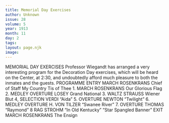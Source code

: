 ```yaml
---
title: Memorial Day Exercises
author: Unknown
issue: 28
volume: 5
year: 1913
month: 11
day: 2
tags:
layout: page.njk
image:
---
```

MEMORIAL DAY EXERCISES    Professor Wiegandt has arranged a very interesting program for the Decoration Day exercises, which will be heard on the Center, at 2:30, and undoubtedly afford much pleasure to both the inmates and the guests.       PROGRAMME ENTRY MARCH ROSENKRANS Chief of Staff My Country Tis of Thee 1. MARCH ROSENKRANS Our Glorious Flag 2. MEDLEY OVERTURE LOSEY Grand National 3. WALTZ STRAUSS Wiener Blut 4, SELECTION VERDI “Aida” 5. OVERTURE NEWTON “Twilight” 6. MEDLEY OVERTURE H. VON TILZER “Swanee River” 7. OVERTURE THOMAS “Raymond” 8 RAG STROHM “In Old Kentucky” “Star Spangled Banner” EXIT MARCH ROSENKRANS The Ensign 




